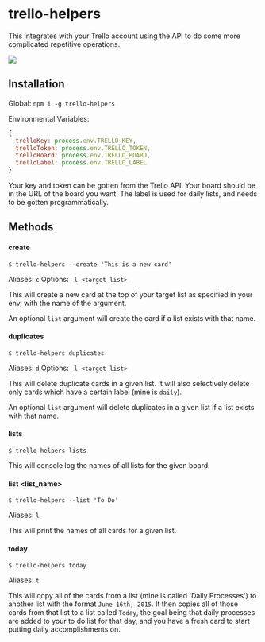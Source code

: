 # trello-helpers

This integrates with your Trello account using the API to do some more complicated repetitive operations.

<a href="https://nodei.co/npm/trello-helpers/"><img src="https://nodei.co/npm/trello-helpers.png?downloads=true&downloadRank=true&stars=true"></a>

## Installation

Global:
`npm i -g trello-helpers`

Environmental Variables:

```js
{
  trelloKey: process.env.TRELLO_KEY,
  trelloToken: process.env.TRELLO_TOKEN,
  trelloBoard: process.env.TRELLO_BOARD,
  trelloLabel: process.env.TRELLO_LABEL
}
```

Your key and token can be gotten from the Trello API. Your board should be in the URL of the board you want. The label is used for daily lists, and needs to be gotten programmatically.

## Methods

#### create

`$ trello-helpers --create 'This is a new card'`

Aliases: `c`
Options: `-l <target list>`

This will create a new card at the top of your target list as specified in your env, with the name of the argument.

An optional `list` argument will create the card if a list exists with that name.

#### duplicates

`$ trello-helpers duplicates`

Aliases: `d`
Options: `-l <target list>`

This will delete duplicate cards in a given list. It will also selectively delete only cards which have a certain label (mine is `daily`).

An optional `list` argument will delete duplicates in a given list if a list exists with that name.

#### lists

`$ trello-helpers lists`

This will console log the names of all lists for the given board.

#### list <list_name>

`$ trello-helpers --list 'To Do'`

Aliases: `l`

This will print the names of all cards for a given list.

#### today

`$ trello-helpers today`

Aliases: `t`

This will copy all of the cards from a list (mine is called 'Daily Processes') to another list with the format `June 16th, 2015`. It then copies all of those cards from that list to a list called `Today`, the goal being that daily processes are added to your to do list for that day, and you have a fresh card to start putting daily accomplishments on.
